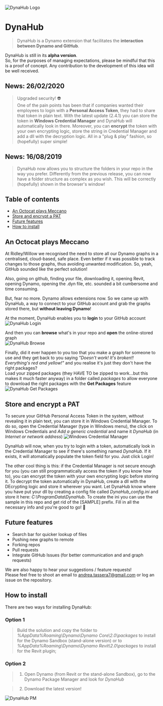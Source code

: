 ![DynaHub Logo](/imgs/DynaHubLogo.png)

# DynaHub
>DynaHub is a Dynamo extension that facilitates the **interaction between Dynamo and GitHub**.

DynaHub is still in its **alpha version**.  
So, for the purposes of managing expectations, please be mindful that this is a proof of concept. Any contribution to the development of this idea will be well received.

## News: 26/02/2020
>Upgraded security! :alien:   
One of the pain points has been that if companies wanted their employees to login with a **Personal Access Token**, they had to share that token in plain text. With the latest update (2.4.1) you can store the token in **Windows Credential Manager** and DynaHub will automatically look in there. Moreover, you can **encrypt** the token with your own encrypting logic, store the string in Credential Manager and add a dll with the decryption logic. All in a "plug & play" fashion, so (hopefully) super simple!
## News: 16/08/2019
>DynaHub now allows you to structure the folders in your repo in the way you prefer. Differently from the previous release, you can now have a folder structure as complex as you wish. This will be correctly (hopefully) shown in the browser's window!

## Table of contents
* [An Octocat plays Meccano](#an-octocat-plays-meccano)
* [Store and encrypt a PAT](#store-and-encrypt-a-PAT)
* [Future features](#future-features)
* [How to install](#how-to-install)

## An Octocat plays Meccano
At Ridley/Willow we recognised the need to store all our Dynamo graphs in a centralised, cloud-based, safe place. Even better if it was possible to track changes to those graphs, thus avoiding unwanted modification. So, yeah, GitHub sounded like the perfect solution!

Also, going on github, finding your file, downloading it, opening Revit, opening Dynamo, opening the .dyn file, etc. sounded a bit cumbersome and time consuming.

But, fear no more. Dynamo allows extensions now. So we came up with DynaHub, a way to connect to your GitHub account and grab the graphs stored there, but **without leaving Dynamo**!

At the moment, DynaHub enables you to **login** to your GitHub account  
![DynaHub Login](/imgs/Login_updated.gif)

And then you can **browse** what's in your repo and **open** the online-stored graph  
![DynaHub Browse](/imgs/Browse.gif)

Finally, did it ever happen to you too that you make a graph for someone to use and they get back to you saying _"Doesn't work! It's broken!! Everything's red and yellow!"_ and you realise it's just they don't have the right packages?  
Load your zipped packages (they HAVE TO be zipped to work...but this makes it much faster anyway) in a folder called _packages_ to allow everyone to download the right packages with the **Get Packages** feature  
![DynaHub Get Packages](/imgs/GetPackages.gif)

## Store and encrypt a PAT
To secure your GitHub Personal Access Token in the system, without revealing it in plain text, you can store it in Windows Credential Manager.
To do so, open the Credential Manager (type in Windows menu), the click on Windows Credentials and *Add a generic credential* and name it *DynaHub* (in *Internet or network address*)
![Windows Credential Manager](/imgs/CredManager.png)

DynaHub will now, when you try to login with a token, automatically look in the Credential Manager to see if there's something named *DynaHub*. If it exists, it will atomatically populate the token field for you. Just click Login!

The other cool thing is this: if the Credential Manager is not secure enough for you (you can still programmatically access the token if you know how to), you can encrypt the token with your own encrypting logic before storing it. To decrypt the token automatically in DynaHub, create a dll with the DEcrypting logic and store it wherever you want. Let DynaHub know where you have put your dll by creating a config file called *DynaHub_config.ini* and store it here: *C:\ProgramData\DynaHub*. To create the ini you can use the sample in this repo and get rid of the [SAMPLE] prefix. Fill in all the necessary info and you're good to go! :space_invader:  

## Future features
* Search bar for quicker lookup of files
* Pushing new graphs to remote
* Forking repos
* Pull requests
* Integrate GitHub Issues (for better communication and and graph requests)

We are also happy to hear your suggestions / feature requests!  
Please feel free to shoot an email to andrea.tassera7@gmail.com or log an issue on the repository.

## How to install
There are two ways for installing DynaHub:  
	
### Option 1
	
> Build the solution and copy the folder to _%AppData%Roaming\Dynamo\Dynamo Core\2.0\packages_ to install for the Dynamo Sandbox (stand-alone version) or to _%AppData%Roaming\Dynamo\Dynamo Revit\2.0\packages_ to install for the Revit plugin;

### Option 2
	
> 1. Open Dynamo (from Revit or the stand-alone Sandbox), go to the Dynamo Package Manager and look for _DynaHub_

> 2. Download the latest version!

![DynaHub PM](/imgs/PackageManager.png)